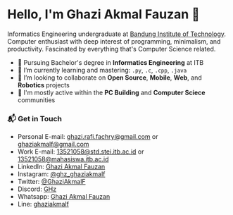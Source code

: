 # Hello, I'm Ghazi Akmal Fauzan 👋

Informatics Engineering undergraduate at [Bandung Institute of Technology](https://www.itb.ac.id/). Computer enthusiast with deep interest of programming, minimalism, and productivity. Fascinated by everything that's Computer Science related.

- 🔭 Pursuing Bachelor's degree in **Informatics Engineering** at ITB
- 🌱 I’m currently learning and mastering: `.py`, `.c`, `.cpp`, `.java`
- 👯 I’m looking to collaborate on **Open Source**, **Mobile**, **Web**, and **Robotics** projects
- 💬 I'm mostly active within the **PC Building** and **Computer Sciece** communities

### 📬 Get in Touch

- Personal E-mail: [ghazi.rafi.fachry@gmail.com](https://mail.google.com/mail/?view=cm&fs=1&to=ghazi.rafi.fachry@gmail.com) or [ghaziakmalf@gmail.com](https://mail.google.com/mail/?view=cm&fs=1&to=ghaziakmalf@gmail.com)
- Work E-mail: [13521058@std.stei.itb.ac.id](https://mail.google.com/mail/?view=cm&fs=1&to=13521058@std.stei.itb.ac.id) or [13521058@mahasiswa.itb.ac.id](https://mail.google.com/mail/?view=cm&fs=1&to=13521058@mahasiswa.itb.ac.id)
- LinkedIn: [Ghazi Akmal Fauzan](https://www.linkedin.com/in/ghazi-akmal-fauzan/)
- Instagram: [@ghz_ghaziakmalf](https://www.instagram.com/ghz_ghaziakmalf/)
- Twitter: [@GhaziAkmalF](https://twitter.com/GhaziAkmalF)
- Discord: [GHz](https://discordapp.com/users/316153147565539330/)
- Whatsapp: [Ghazi Akmal Fauzan](http://wa.me/+6282113119457)
- Line: [ghaziakmalf](https://line.me/ti/p/~ghaziakmalf)
